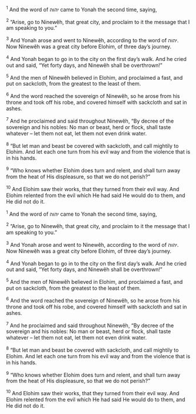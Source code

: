 <sup>1</sup> And the word of יהוה came to Yonah the second time, saying,

<sup>2</sup> “Arise, go to Ninewĕh, that great city, and proclaim to it the message that I am speaking to you.”

<sup>3</sup> And Yonah arose and went to Ninewĕh, according to the word of יהוה. Now Ninewĕh was a great city before Elohim, of three day’s journey.

<sup>4</sup> And Yonah began to go in to the city on the first day’s walk. And he cried out and said, “Yet forty days, and Ninewĕh shall be overthrown!”

<sup>5</sup> And the men of Ninewĕh believed in Elohim, and proclaimed a fast, and put on sackcloth, from the greatest to the least of them.

<sup>6</sup> And the word reached the sovereign of Ninewĕh, so he arose from his throne and took off his robe, and covered himself with sackcloth and sat in ashes.

<sup>7</sup> And he proclaimed and said throughout Ninewĕh, “By decree of the sovereign and his nobles: No man or beast, herd or flock, shall taste whatever – let them not eat, let them not even drink water.

<sup>8</sup> “But let man and beast be covered with sackcloth, and call mightily to Elohim. And let each one turn from his evil way and from the violence that is in his hands.

<sup>9</sup> “Who knows whether Elohim does turn and relent, and shall turn away from the heat of His displeasure, so that we do not perish?”

<sup>10</sup> And Elohim saw their works, that they turned from their evil way. And Elohim relented from the evil which He had said He would do to them, and He did not do it.

<sup>1</sup> And the word of יהוה came to Yonah the second time, saying,

<sup>2</sup> “Arise, go to Ninewĕh, that great city, and proclaim to it the message that I am speaking to you.”

<sup>3</sup> And Yonah arose and went to Ninewĕh, according to the word of יהוה. Now Ninewĕh was a great city before Elohim, of three day’s journey.

<sup>4</sup> And Yonah began to go in to the city on the first day’s walk. And he cried out and said, “Yet forty days, and Ninewĕh shall be overthrown!”

<sup>5</sup> And the men of Ninewĕh believed in Elohim, and proclaimed a fast, and put on sackcloth, from the greatest to the least of them.

<sup>6</sup> And the word reached the sovereign of Ninewĕh, so he arose from his throne and took off his robe, and covered himself with sackcloth and sat in ashes.

<sup>7</sup> And he proclaimed and said throughout Ninewĕh, “By decree of the sovereign and his nobles: No man or beast, herd or flock, shall taste whatever – let them not eat, let them not even drink water.

<sup>8</sup> “But let man and beast be covered with sackcloth, and call mightily to Elohim. And let each one turn from his evil way and from the violence that is in his hands.

<sup>9</sup> “Who knows whether Elohim does turn and relent, and shall turn away from the heat of His displeasure, so that we do not perish?”

<sup>10</sup> And Elohim saw their works, that they turned from their evil way. And Elohim relented from the evil which He had said He would do to them, and He did not do it.

